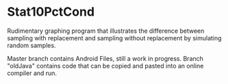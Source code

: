 # Stat10PctCond
Rudimentary graphing program that illustrates the difference between sampling with replacement and sampling without replacement by simulating random samples.

Master branch contains Android Files, still a work in progress. Branch "oldJava" contains code that can be copied and pasted into an online compiler and run.
